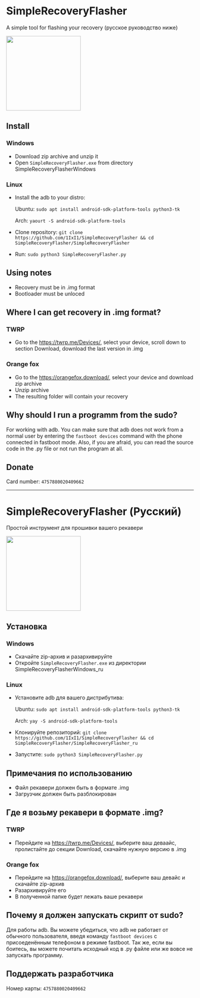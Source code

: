 # SimpleRecoveryFlasher
A simple tool for flashing your recovery
(русское руководство ниже)

<img src="https://i.ibb.co/hR3SqRc/screenshot.png" width="200">


## Install

### Windows
  * Download zip archive and unzip it
  * Open `SimpleRecoveryFlasher.exe` from directory SimpleRecoveryFlasherWindows

### Linux
  * Install the adb to your distro:

    Ubuntu: `sudo apt install android-sdk-platform-tools python3-tk`

    Arch: `yaourt -S android-sdk-platform-tools`
  
  * Clone repository: `git clone https://github.com/1IxI1/SimpleRecoveryFlasher && cd SimpleRecoveryFlasher/SimpleRecoveryFlasher`
  * Run: `sudo python3 SimpleRecoveryFlasher.py`

## Using notes

  * Recovery must be in .img format
  * Bootloader must be unloced

## Where I can get recovery in .img format?

### TWRP
  * Go to the https://twrp.me/Devices/, select your device, scroll down to section Download, download the last version in .img

### Orange fox
  * Go to the https://orangefox.download/, select your device and download zip archive
  * Unzip archive
  * The resulting folder will contain your recovery


## Why should I run a programm from the sudo?
  For working with adb. You can make sure that adb does not work from a normal user by entering the `fastboot devices` command with the phone connected in fastboot mode. Also, if you are afraid, you can read the source code in the .py file or not run the program at all.
  
  
## Donate
  Card number: `4757880020409662`
  
  
----------------------
  
  
# SimpleRecoveryFlasher (Русский)
Простой инструмент для прошивки вашего рекавери

<img src="https://i.ibb.co/m4mZ5d0/screenshot-ru.png" width="200">


## Установка

### Windows
  * Скачайте zip-архив и разархивируйте
  * Откройте `SimpleRecoveryFlasher.exe` из директории SimpleRecoveryFlasherWindows_ru

### Linux
  * Установите adb для вашего дистрибутива:

    Ubuntu: `sudo apt install android-sdk-platform-tools python3-tk`

    Arch: `yay -S android-sdk-platform-tools`
  
  * Клонируйте репозиторий: `git clone https://github.com/1IxI1/SimpleRecoveryFlasher && cd SimpleRecoveryFlasher/SimpleRecoveryFlasher_ru`
  * Запустите: `sudo python3 SimpleRecoveryFlasher.py`

## Примечания по использованию

  * Файл рекавери должен быть в формате .img
  * Загрузчик должен быть разблокирован

## Где я возьму рекавери в формате .img?

### TWRP
  * Перейдите на https://twrp.me/Devices/, выберите ваш деваайс, пролистайте до секции Download, скачайте нужную версию в .img

### Orange fox
  * Перейдите на https://orangefox.download/, выберите ваш девайс и скачайте zip-архив
  * Разархивируйте его
  * В полученной папке будет лежать ваше рекавери
  
  
## Почему я должен запускать скрипт от sudo?
  Для работы adb. Вы можете убедиться, что adb не работает от обычного пользователя, введя команду `fastboot devices` с присоеденённым телефоном в режиме fastboot. Так же, если вы боитесь, вы можете почитать исходный код в .py файле или же вовсе не запускать программу.
  
  
## Поддержать разработчика
  Номер карты: `4757880020409662`
